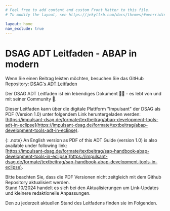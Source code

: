 ```yaml
---
# Feel free to add content and custom Front Matter to this file.
# To modify the layout, see https://jekyllrb.com/docs/themes/#overriding-theme-defaults

layout: home
nav_exclude: true
---
```


# DSAG ADT Leitfaden - ABAP in modern

Wenn Sie einen Beitrag leisten möchten, besuchen Sie das GitHub Repository:
[DSAG's ADT Leitfaden](https://github.com/1DSAG/ADT-Leitfaden)

Der DSAG ADT Leitfaden ist ein lebendiges Dokument 👨‍💻 - es lebt von und mit seiner Community 🥳.

Dieser Leitfaden kann über die digitale Plattform "Impulsant" der DSAG als PDF (Version 1.0) unter folgendem Link heruntergeladen werden:  
[https://impulsant-dsag.de/formate/textbeitrag/abap-development-tools-adt-in-eclipse](https://impulsant-dsag.de/formate/textbeitrag/abap-development-tools-adt-in-eclipse).

{: .note}
An English version as PDF of this ADT Guide (version 1.0) is also available  under following link:  
[https://impulsant-dsag.de/formate/textbeitrag/sap-handbook-abap-development-tools-in-eclipse](https://impulsant-dsag.de/formate/textbeitrag/sap-handbook-abap-development-tools-in-eclipse).

Bitte beachten Sie, dass die PDF Versionen nicht zeitgleich mit dem Github Repository aktualisiert werden.  
Stand 10/2024 handelt es sich bei den Aktualisierungen um Link-Updates und kleinere redaktionelle Anpassungen.  

Den zu jederzeit aktuellen Stand des Leitfadens finden sie im Folgenden.
